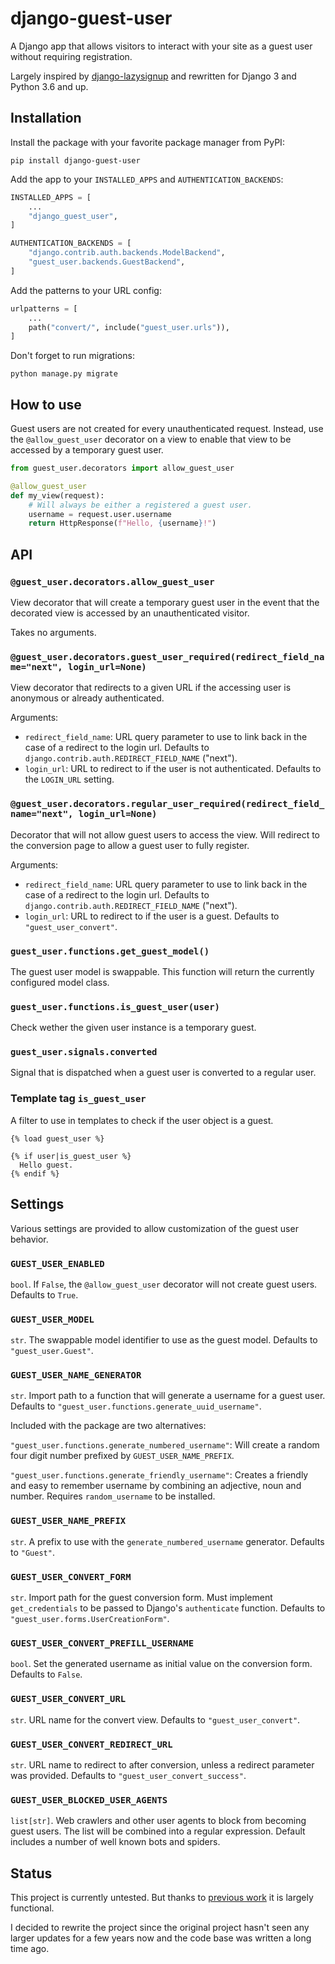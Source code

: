 # django-guest-user

A Django app that allows visitors to interact with your site as a guest user
without requiring registration.

Largely inspired by [django-lazysignup](https://github.com/danfairs/django-lazysignup) and rewritten for Django 3 and Python 3.6 and up.

## Installation

Install the package with your favorite package manager from PyPI:

```
pip install django-guest-user
```

Add the app to your `INSTALLED_APPS` and `AUTHENTICATION_BACKENDS`:

```python
INSTALLED_APPS = [
    ...
    "django_guest_user",
]

AUTHENTICATION_BACKENDS = [
    "django.contrib.auth.backends.ModelBackend",
    "guest_user.backends.GuestBackend",
]
```

Add the patterns to your URL config:

```python
urlpatterns = [
    ...
    path("convert/", include("guest_user.urls")),
]
```

Don't forget to run migrations:

```
python manage.py migrate
```

## How to use

Guest users are not created for every unauthenticated request.
Instead, use the `@allow_guest_user` decorator on a view to enable
that view to be accessed by a temporary guest user.

```python
from guest_user.decorators import allow_guest_user

@allow_guest_user
def my_view(request):
    # Will always be either a registered a guest user.
    username = request.user.username
    return HttpResponse(f"Hello, {username}!")
```

## API

### `@guest_user.decorators.allow_guest_user`

View decorator that will create a temporary guest user in the event
that the decorated view is accessed by an unauthenticated visitor.

Takes no arguments.

### `@guest_user.decorators.guest_user_required(redirect_field_name="next", login_url=None)`

View decorator that redirects to a given URL if the accessing user is
anonymous or already authenticated.

Arguments:

- `redirect_field_name`: URL query parameter to use to link back in the case of a redirect to the login url. Defaults to `django.contrib.auth.REDIRECT_FIELD_NAME` ("next").
- `login_url`: URL to redirect to if the user is not authenticated. Defaults to the `LOGIN_URL` setting.

### `@guest_user.decorators.regular_user_required(redirect_field_name="next", login_url=None)`

Decorator that will not allow guest users to access the view.
Will redirect to the conversion page to allow a guest user to fully register.

Arguments:

- `redirect_field_name`: URL query parameter to use to link back in the case of a redirect to the login url. Defaults to `django.contrib.auth.REDIRECT_FIELD_NAME` ("next").
- `login_url`: URL to redirect to if the user is a guest. Defaults to `"guest_user_convert"`.

### `guest_user.functions.get_guest_model()`

The guest user model is swappable. This function will return the currently configured model class.

### `guest_user.functions.is_guest_user(user)`

Check wether the given user instance is a temporary guest.

### `guest_user.signals.converted`

Signal that is dispatched when a guest user is converted to a regular user.

### Template tag `is_guest_user`

A filter to use in templates to check if the user object is a guest.

```
{% load guest_user %}

{% if user|is_guest_user %}
  Hello guest.
{% endif %}
```

## Settings

Various settings are provided to allow customization of the guest user behavior.

### `GUEST_USER_ENABLED`

`bool`. If `False`, the `@allow_guest_user` decorator will not create guest users.
Defaults to `True`.

### `GUEST_USER_MODEL`

`str`. The swappable model identifier to use as the guest model.
Defaults to `"guest_user.Guest"`.

### `GUEST_USER_NAME_GENERATOR`

`str`. Import path to a function that will generate a username for a guest user.
Defaults to `"guest_user.functions.generate_uuid_username"`.

Included with the package are two alternatives:

`"guest_user.functions.generate_numbered_username"`: Will create a random four digit
number prefixed by `GUEST_USER_NAME_PREFIX`.

`"guest_user.functions.generate_friendly_username"`: Creates a friendly and easy to remember username by combining an adjective, noun and number. Requires `random_username` to be installed.

### `GUEST_USER_NAME_PREFIX`

`str`. A prefix to use with the `generate_numbered_username` generator.
Defaults to `"Guest"`.

### `GUEST_USER_CONVERT_FORM`

`str`. Import path for the guest conversion form.
Must implement `get_credentials` to be passed to Django's `authenticate` function.
Defaults to `"guest_user.forms.UserCreationForm"`.

### `GUEST_USER_CONVERT_PREFILL_USERNAME`

`bool`. Set the generated username as initial value on the conversion form.
Defaults to `False`.

### `GUEST_USER_CONVERT_URL`

`str`. URL name for the convert view.
Defaults to `"guest_user_convert"`.

### `GUEST_USER_CONVERT_REDIRECT_URL`

`str`. URL name to redirect to after conversion, unless a redirect parameter was provided.
Defaults to `"guest_user_convert_success"`.

### `GUEST_USER_BLOCKED_USER_AGENTS`

`list[str]`. Web crawlers and other user agents to block from becoming guest users.
The list will be combined into a regular expression.
Default includes a number of well known bots and spiders.

## Status

This project is currently untested. But thanks to [previous work](https://github.com/danfairs/django-lazysignup) it is largely functional.

I decided to rewrite the project since the original project hasn't seen any
larger updates for a few years now and the code base was written a long time ago.
